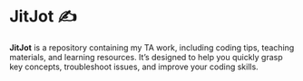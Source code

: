 # JitJot ✍️

**JitJot** is a repository containing my TA work, including coding tips, teaching materials, and learning resources. It’s designed to help you quickly grasp key concepts, troubleshoot issues, and improve your coding skills.
